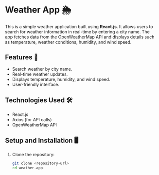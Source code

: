 # Weather App 🌦️

This is a simple weather application built using **React.js**. It allows users to search for weather information in real-time by entering a city name. The app fetches data from the OpenWeatherMap API and displays details such as temperature, weather conditions, humidity, and wind speed.

## Features 🚀
- Search weather by city name.
- Real-time weather updates.
- Displays temperature, humidity, and wind speed.
- User-friendly interface.

## Technologies Used 🛠️
- React.js
- Axios (for API calls)
- OpenWeatherMap API

## Setup and Installation 🖥️

1. Clone the repository:
   ```bash
   git clone <repository-url>
   cd weather-app
